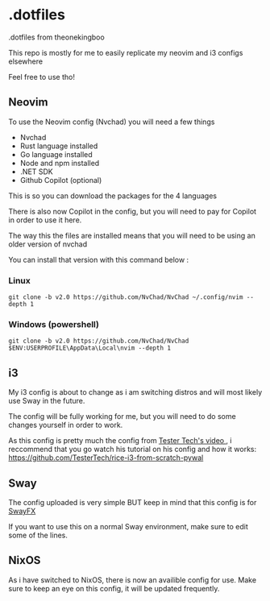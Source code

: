 # .dotfiles
.dotfiles from theonekingboo

This repo is mostly for me to easily replicate my neovim and i3 configs elsewhere

Feel free to use tho!

## Neovim

To use the Neovim config (Nvchad) you will need a few things

- Nvchad
- Rust language installed
- Go language installed
- Node and npm installed
- .NET SDK
- Github Copilot (optional)

This is so you can download the packages for the 4 languages 

There is also now Copilot in the config, but you will need to pay for Copilot in order to use it here.

The way this the files are installed means that you will need to be using an older version of nvchad

You can install that version with this command below :

### Linux
```
git clone -b v2.0 https://github.com/NvChad/NvChad ~/.config/nvim --depth 1
```
### Windows (powershell)
```
git clone -b v2.0 https://github.com/NvChad/NvChad $ENV:USERPROFILE\AppData\Local\nvim --depth 1
```

## i3

My i3 config is about to change as i am switching distros and will most likely use Sway in the future.

The config will be fully working for me, but you will need to do some changes yourself in order to work.

As this config is pretty much the config from [Tester Tech's video¸](https://www.youtube.com/watch?v=hz3plDLZ3kI&t=669s), i reccommend that you go watch his tutorial on his config and how it works:
https://github.com/TesterTech/rice-i3-from-scratch-pywal

## Sway

The config uploaded is very simple BUT keep in mind that this config is for [SwayFX](https://github.com/WillPower3309/swayfx)

If you want to use this on a normal Sway environment, make sure to edit some of the lines.

## NixOS

As i have switched to NixOS, there is now an availible config for use.
Make sure to keep an eye on this config, it will be updated frequently.
